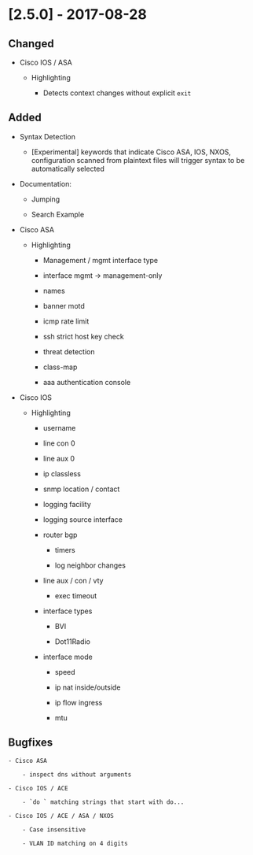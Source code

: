 # [2.5.0] - 2017-08-28

## Changed

- Cisco IOS / ASA

    - Highlighting

        - Detects context changes without explicit `exit` 


## Added

- Syntax Detection

    - [Experimental] keywords that indicate Cisco ASA, IOS, NXOS, configuration scanned from plaintext files will trigger syntax to be automatically selected

- Documentation:

    - Jumping
    
    - Search Example

- Cisco ASA

    - Highlighting

        - Management / mgmt interface type

        - interface mgmt -> management-only

        - names

        - banner motd

        - icmp rate limit

        - ssh strict host key check

        - threat detection

        - class-map

        - aaa authentication console

- Cisco IOS

    - Highlighting

        - username

        - line con 0

        - line aux 0

        - ip classless

        - snmp location / contact
        
        - logging facility

        - logging source interface

        - router bgp
        
            - timers

            - log neighbor changes

        - line aux / con / vty

            - exec timeout

        - interface types

            - BVI

            - Dot11Radio

        - interface mode

            - speed

            - ip nat inside/outside

            - ip flow ingress

            - mtu


## Bugfixes

    - Cisco ASA

        - inspect dns without arguments

    - Cisco IOS / ACE

        - `do ` matching strings that start with do...
    
    - Cisco IOS / ACE / ASA / NXOS
    
        - Case insensitive

        - VLAN ID matching on 4 digits
